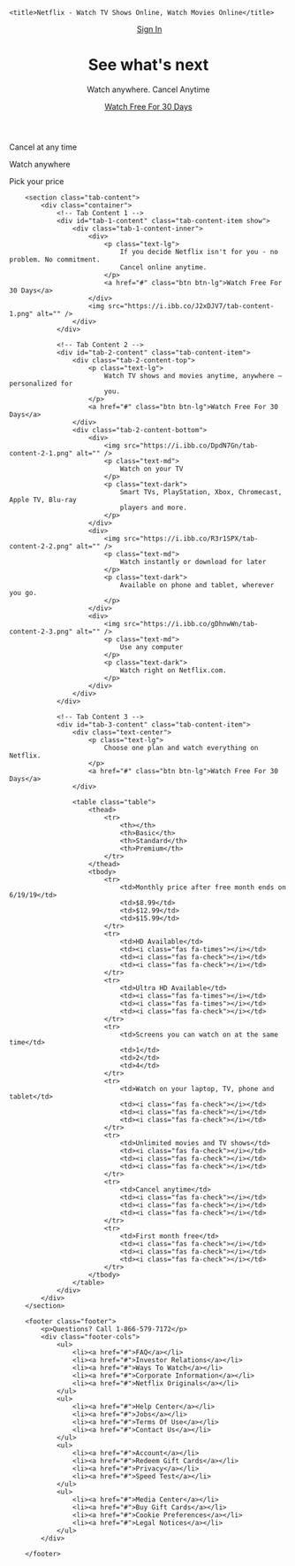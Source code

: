 <!DOCTYPE html>
<html lang ="en>
<head>
<link rel="stylesheet" href="styles.css">
    <meta charset="UTF-8">
    <meta name="viewport" content ="width=device-width, initial-scale=1.0">
    <meta http-equiv="X-UA-Compatible" content="ie=edge">
    <!-- CSS only -->
<link rel="stylesheet" href="https://stackpath.bootstrapcdn.com/bootstrap/4.5.2/css/bootstrap.min.css" integrity="sha384-JcKb8q3iqJ61gNV9KGb8thSsNjpSL0n8PARn9HuZOnIxN0hoP+VmmDGMN5t9UJ0Z" crossorigin="anonymous">

<!-- JS, Popper.js, and jQuery -->
<script src="https://code.jquery.com/jquery-3.5.1.slim.min.js" integrity="sha384-DfXdz2htPH0lsSSs5nCTpuj/zy4C+OGpamoFVy38MVBnE+IbbVYUew+OrCXaRkfj" crossorigin="anonymous"></script>
<script src="https://cdn.jsdelivr.net/npm/popper.js@1.16.1/dist/umd/popper.min.js" integrity="sha384-9/reFTGAW83EW2RDu2S0VKaIzap3H66lZH81PoYlFhbGU+6BZp6G7niu735Sk7lN" crossorigin="anonymous"></script>
<script src="https://stackpath.bootstrapcdn.com/bootstrap/4.5.2/js/bootstrap.min.js" integrity="sha384-B4gt1jrGC7Jh4AgTPSdUtOBvfO8shuf57BaghqFfPlYxofvL8/KUEfYiJOMMV+rV" crossorigin="anonymous"></script>
    <title>Netflix - Watch TV Shows Online, Watch Movies Online</title>
</head>
<body>
    <header class="showcase">
			<div class="showcase-top">
				<img src="https://i.ibb.co/r5krrdz/logo.png" alt="" />
				<a href="#" class="btn btn-rounded">Sign In</a>
			</div>
			<div class="showcase-content">
				<h1>See what's next</h1>
				<p>Watch anywhere. Cancel Anytime</p>
				<a href="#" class="btn btn-xl"
					>Watch Free For 30 Days <i class="fas fa-chevron-right btn-icon"></i
				></a>
			</div>
		</header>
		<section class="tabs">
			<div class="container">
				<div id="tab-1" class="tab-item tab-border">
					<i class="fas fa-door-open fa-3x"></i>
					<p class="hide-sm">Cancel at any time</p>
				</div>
				<div id="tab-2" class="tab-item">
					<i class="fas fa-tablet-alt fa-3x"></i>
					<p class="hide-sm">Watch anywhere</p>
				</div>
				<div id="tab-3" class="tab-item">
					<i class="fas fa-tags fa-3x"></i>
					<p class="hide-sm">Pick your price</p>
				</div>
			</div>
		</section>

		<section class="tab-content">
			<div class="container">
				<!-- Tab Content 1 -->
				<div id="tab-1-content" class="tab-content-item show">
					<div class="tab-1-content-inner">
						<div>
							<p class="text-lg">
								If you decide Netflix isn't for you - no problem. No commitment.
								Cancel online anytime.
							</p>
							<a href="#" class="btn btn-lg">Watch Free For 30 Days</a>
						</div>
						<img src="https://i.ibb.co/J2xDJV7/tab-content-1.png" alt="" />
					</div>
				</div>

				<!-- Tab Content 2 -->
				<div id="tab-2-content" class="tab-content-item">
					<div class="tab-2-content-top">
						<p class="text-lg">
							Watch TV shows and movies anytime, anywhere — personalized for
							you.
						</p>
						<a href="#" class="btn btn-lg">Watch Free For 30 Days</a>
					</div>
					<div class="tab-2-content-bottom">
						<div>
							<img src="https://i.ibb.co/DpdN7Gn/tab-content-2-1.png" alt="" />
							<p class="text-md">
								Watch on your TV
							</p>
							<p class="text-dark">
								Smart TVs, PlayStation, Xbox, Chromecast, Apple TV, Blu-ray
								players and more.
							</p>
						</div>
						<div>
							<img src="https://i.ibb.co/R3r1SPX/tab-content-2-2.png" alt="" />
							<p class="text-md">
								Watch instantly or download for later
							</p>
							<p class="text-dark">
								Available on phone and tablet, wherever you go.
							</p>
						</div>
						<div>
							<img src="https://i.ibb.co/gDhnwWn/tab-content-2-3.png" alt="" />
							<p class="text-md">
								Use any computer
							</p>
							<p class="text-dark">
								Watch right on Netflix.com.
							</p>
						</div>
					</div>
				</div>

				<!-- Tab Content 3 -->
				<div id="tab-3-content" class="tab-content-item">
					<div class="text-center">
						<p class="text-lg">
							Choose one plan and watch everything on Netflix.
						</p>
						<a href="#" class="btn btn-lg">Watch Free For 30 Days</a>
					</div>

					<table class="table">
						<thead>
							<tr>
								<th></th>
								<th>Basic</th>
								<th>Standard</th>
								<th>Premium</th>
							</tr>
						</thead>
						<tbody>
							<tr>
								<td>Monthly price after free month ends on 6/19/19</td>
								<td>$8.99</td>
								<td>$12.99</td>
								<td>$15.99</td>
							</tr>
							<tr>
								<td>HD Available</td>
								<td><i class="fas fa-times"></i></td>
								<td><i class="fas fa-check"></i></td>
								<td><i class="fas fa-check"></i></td>
							</tr>
							<tr>
								<td>Ultra HD Available</td>
								<td><i class="fas fa-times"></i></td>
								<td><i class="fas fa-times"></i></td>
								<td><i class="fas fa-check"></i></td>
							</tr>
							<tr>
								<td>Screens you can watch on at the same time</td>
								<td>1</td>
								<td>2</td>
								<td>4</td>
							</tr>
							<tr>
								<td>Watch on your laptop, TV, phone and tablet</td>
								<td><i class="fas fa-check"></i></td>
								<td><i class="fas fa-check"></i></td>
								<td><i class="fas fa-check"></i></td>
							</tr>
							<tr>
								<td>Unlimited movies and TV shows</td>
								<td><i class="fas fa-check"></i></td>
								<td><i class="fas fa-check"></i></td>
								<td><i class="fas fa-check"></i></td>
							</tr>
							<tr>
								<td>Cancel anytime</td>
								<td><i class="fas fa-check"></i></td>
								<td><i class="fas fa-check"></i></td>
								<td><i class="fas fa-check"></i></td>
							</tr>
							<tr>
								<td>First month free</td>
								<td><i class="fas fa-check"></i></td>
								<td><i class="fas fa-check"></i></td>
								<td><i class="fas fa-check"></i></td>
							</tr>
						</tbody>
					</table>
				</div>
			</div>
		</section>

		<footer class="footer">
			<p>Questions? Call 1-866-579-7172</p>
			<div class="footer-cols">
				<ul>
					<li><a href="#">FAQ</a></li>
					<li><a href="#">Investor Relations</a></li>
					<li><a href="#">Ways To Watch</a></li>
					<li><a href="#">Corporate Information</a></li>
					<li><a href="#">Netflix Originals</a></li>
				</ul>
				<ul>
					<li><a href="#">Help Center</a></li>
					<li><a href="#">Jobs</a></li>
					<li><a href="#">Terms Of Use</a></li>
					<li><a href="#">Contact Us</a></li>
				</ul>
				<ul>
					<li><a href="#">Account</a></li>
					<li><a href="#">Redeem Gift Cards</a></li>
					<li><a href="#">Privacy</a></li>
					<li><a href="#">Speed Test</a></li>
				</ul>
				<ul>
					<li><a href="#">Media Center</a></li>
					<li><a href="#">Buy Gift Cards</a></li>
					<li><a href="#">Cookie Preferences</a></li>
					<li><a href="#">Legal Notices</a></li>
				</ul>
			</div>

		</footer>
